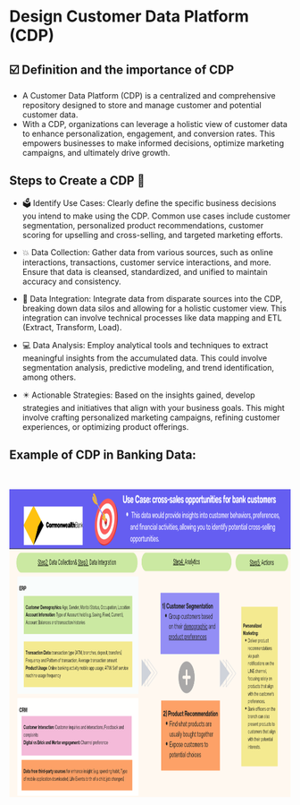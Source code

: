 # Design Customer Data Platform (CDP)

## ☑️ Definition and the importance of CDP
- A Customer Data Platform (CDP) is a centralized and comprehensive repository designed to store and manage customer and potential customer data.
- With a CDP, organizations can leverage a holistic view of customer data to enhance personalization, engagement, and conversion rates. This empowers businesses to make informed decisions, optimize marketing campaigns, and ultimately drive growth.



## Steps to Create a CDP 📑

- 🗳️ Identify Use Cases: Clearly define the specific business decisions you intend to make using the CDP. Common use cases include customer segmentation, personalized product recommendations, customer scoring for upselling and cross-selling, and targeted marketing efforts.

- 💥 Data Collection: Gather data from various sources, such as online interactions, transactions, customer service interactions, and more. Ensure that data is cleansed, standardized, and unified to maintain accuracy and consistency.

- 🤸 Data Integration: Integrate data from disparate sources into the CDP, breaking down data silos and allowing for a holistic customer view. This integration can involve technical processes like data mapping and ETL (Extract, Transform, Load).

- 💻 Data Analysis: Employ analytical tools and techniques to extract meaningful insights from the accumulated data. This could involve segmentation analysis, predictive modeling, and trend identification, among others.

- ✴️ Actionable Strategies: Based on the insights gained, develop strategies and initiatives that align with your business goals. This might involve crafting personalized marketing campaigns, refining customer experiences, or optimizing product offerings.

## Example of CDP in Banking Data:
<br>

<p align="center">
  <img src="https://github.com/ween3654/Advanced_Aanlytics-MADT8101/blob/main/section1.1_Customer%20Data%20Platform/pic/week1.png" width="900" height="550" alt="Your Image Alt Text">
</p>
